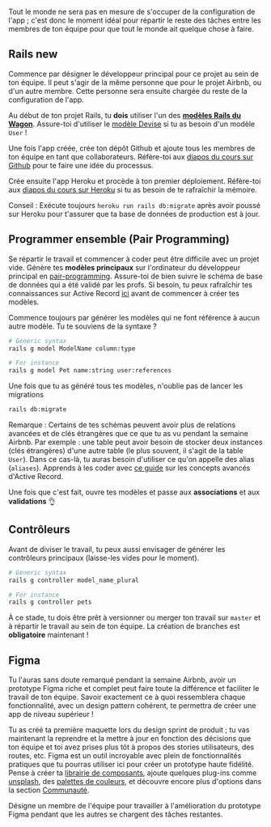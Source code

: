 Tout le monde ne sera pas en mesure de s'occuper de la configuration de l'app ; c'est donc le moment idéal pour répartir le reste des tâches entre les membres de ton équipe pour que tout le monde ait quelque chose à faire.


## Rails new

Commence par désigner le développeur principal pour ce projet au sein de ton équipe. Il peut s'agir de la même personne que pour le projet Airbnb, ou d'un autre membre. Cette personne sera ensuite chargée du reste de la configuration de l'app.

Au début de ton projet Rails, tu **dois** utiliser l'un des [**modèles Rails du Wagon**](https://github.com/lewagon/rails-templates/tree/rails-7). Assure-toi d'utiliser le [modèle Devise](https://github.com/lewagon/rails-templates/tree/rails-7#devise) si tu as besoin d'un modèle `User` !

Une fois l'app créée, crée ton dépôt Github et ajoute tous les membres de ton équipe en tant que collaborateurs. Réfère-toi aux [diapos du cours sur Github](https://kitt.lewagon.com/camps/<user.batch_slug>/lectures/05-Rails%2F06-Airbnb-Devise#/1/3/0) pour te faire une idée du processus.

Crée ensuite l'app Heroku et procède à ton premier déploiement. Réfère-toi aux [diapos du cours sur Heroku](https://kitt.lewagon.com/camps/<user.batch_slug>/lectures/05-Rails%2F05-Rails-MC-with-images#/0/2/5) si tu as besoin de te rafraîchir la mémoire.

Conseil : Exécute toujours `heroku run rails db:migrate` après avoir poussé sur Heroku pour t'assurer que ta base de données de production est à jour.

## Programmer ensemble (Pair Programming)

Se répartir le travail et commencer à coder peut être difficile avec un projet vide. Génère tes **modèles principaux** sur l'ordinateur du développeur principal en [pair-programming](https://en.wikipedia.org/wiki/Pair_programming). Assure-toi de bien suivre le schéma de base de données qui a été validé par les profs. Si besoin, tu peux rafraîchir tes connaissances sur Active Record [ici](https://kitt.lewagon.com/knowledge/cheatsheets/active_record_basics) avant de commencer à créer tes modèles.

Commence toujours par générer les modèles qui ne font référence à aucun autre modèle. Tu te souviens de la syntaxe ?


```bash
# Generic syntax
rails g model ModelName column:type

# For instance
rails g model Pet name:string user:references
```

Une fois que tu as généré tous tes modèles, n'oublie pas de lancer les migrations

```bash
rails db:migrate
```

Remarque : Certains de tes schémas peuvent avoir plus de relations avancées et de clés étrangères que ce que tu as vu pendant la semaine Airbnb. Par exemple : une table peut avoir besoin de stocker deux instances (clés étrangères) d'une autre table (le plus souvent, il s'agit de la table `User`). Dans ce cas-là, tu auras besoin d'utiliser ce qu'on appelle des alias (`aliases`). Apprends à les coder avec [ce guide](https://kitt.lewagon.com/knowledge/cheatsheets/active_record_advanced) sur les concepts avancés d'Active Record.

Une fois que c'est fait, ouvre tes modèles et passe aux **associations** et aux **validations** 👌

## Contrôleurs

Avant de diviser le travail, tu peux aussi envisager de générer les contrôleurs principaux (laisse-les vides pour le moment).

```bash
# Generic syntax
rails g controller model_name_plural

# For instance
rails g controller pets
```

À ce stade, tu dois être prêt à versionner ou merger ton travail sur `master` et à répartir le travail au sein de ton équipe. La création de branches est **obligatoire** maintenant !


## Figma

Tu l'auras sans doute remarqué pendant la semaine Airbnb, avoir un prototype Figma riche et complet peut faire toute la différence et faciliter le travail de ton équipe. Savoir exactement ce à quoi ressemblera chaque fonctionnalité, avec un design pattern cohérent, te permettra de créer une app de niveau supérieur !

Tu as créé ta première maquette lors du design sprint de produit ; tu vas maintenant la reprendre et la mettre à jour en fonction des décisions que ton équipe et toi avez prises plus tôt à propos des stories utilisateurs, des routes, etc.
Figma est un outil incroyable avec plein de fonctionnalités pratiques que tu pourras utiliser ici pour créer un prototype haute fidélité. Pense à créer ta [librairie de composants](https://help.figma.com/hc/en-us/articles/360038662654-Guide-to-Components-in-Figma), ajoute quelques plug-ins comme [unsplash](https://www.figma.com/community/plugin/738454987945972471/Unsplash), des [palettes de couleurs](https://www.figma.com/community/search?model_type=public_plugins&q=color%20palettes), et découvre encore plus d'options dans la section [Communauté](https://www.figma.com/community/explore).

Désigne un membre de l'équipe pour travailler à l'amélioration du prototype Figma pendant que les autres se chargent des tâches restantes.
